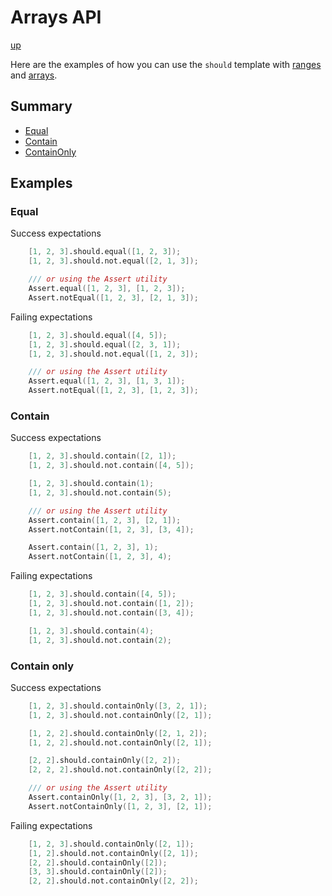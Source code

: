 # Arrays API

[up](../README.md)

Here are the examples of how you can use the `should` template with [ranges](http://dlang.org/phobos/std_range.html) and [arrays](https://dlang.org/spec/arrays.html).

## Summary

- [Equal](#equal)
- [Contain](#contain)
- [ContainOnly](#containOnly)

## Examples

### Equal

Success expectations
```D
    [1, 2, 3].should.equal([1, 2, 3]);
    [1, 2, 3].should.not.equal([2, 1, 3]);

    /// or using the Assert utility
    Assert.equal([1, 2, 3], [1, 2, 3]);
    Assert.notEqual([1, 2, 3], [2, 1, 3]);
```

Failing expectations
```D
    [1, 2, 3].should.equal([4, 5]);
    [1, 2, 3].should.equal([2, 3, 1]);
    [1, 2, 3].should.not.equal([1, 2, 3]);

    /// or using the Assert utility
    Assert.equal([1, 2, 3], [1, 3, 1]);
    Assert.notEqual([1, 2, 3], [1, 2, 3]);
```

### Contain

Success expectations
```D
    [1, 2, 3].should.contain([2, 1]);
    [1, 2, 3].should.not.contain([4, 5]);

    [1, 2, 3].should.contain(1);
    [1, 2, 3].should.not.contain(5);

    /// or using the Assert utility
    Assert.contain([1, 2, 3], [2, 1]);
    Assert.notContain([1, 2, 3], [3, 4]);

    Assert.contain([1, 2, 3], 1);
    Assert.notContain([1, 2, 3], 4);
```

Failing expectations
```D
    [1, 2, 3].should.contain([4, 5]);
    [1, 2, 3].should.not.contain([1, 2]);
    [1, 2, 3].should.not.contain([3, 4]);

    [1, 2, 3].should.contain(4);
    [1, 2, 3].should.not.contain(2);
```

### Contain only

Success expectations
```D
    [1, 2, 3].should.containOnly([3, 2, 1]);
    [1, 2, 3].should.not.containOnly([2, 1]);

    [1, 2, 2].should.containOnly([2, 1, 2]);
    [1, 2, 2].should.not.containOnly([2, 1]);

    [2, 2].should.containOnly([2, 2]);
    [2, 2, 2].should.not.containOnly([2, 2]);

    /// or using the Assert utility
    Assert.containOnly([1, 2, 3], [3, 2, 1]);
    Assert.notContainOnly([1, 2, 3], [2, 1]);
```

Failing expectations
```D
    [1, 2, 3].should.containOnly([2, 1]);
    [1, 2].should.not.containOnly([2, 1]);
    [2, 2].should.containOnly([2]);
    [3, 3].should.containOnly([2]);
    [2, 2].should.not.containOnly([2, 2]);
```
